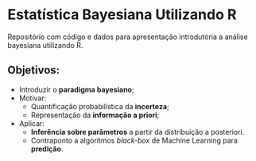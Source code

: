 # Estatística Bayesiana Utilizando R

Repositório com código e dados para apresentação introdutória a análise bayesiana utilizando R.

## Objetivos:

* Introduzir o __paradigma bayesiano__;
* Motivar:
    - Quantificação probabilística da __incerteza__;
    - Representação da __informação a priori__;
* Aplicar:
    - __Inferência sobre parâmetros__ a partir da distribuição a posteriori.
    - Contraponto a algoritmos _black-box_ de Machine Learning para __predição__.
